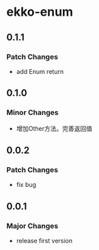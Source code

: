 # ekko-enum

## 0.1.1

### Patch Changes

- add Enum return

## 0.1.0

### Minor Changes

- 增加Other方法。完善返回值

## 0.0.2

### Patch Changes

- fix bug

## 0.0.1

### Major Changes

- release first version
